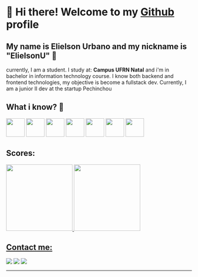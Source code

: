 # 👋 Hi there! Welcome to my <a href="github.com/ElielsonU">Github</a> profile

## My name is Elielson Urbano and my nickname is "ElielsonU" 🧑
<p>
   currently, I am a student. I study at: <strong>Campus UFRN Natal</strong> and i'm in bachelor in information technology course. I know both backend and frontend technologies, my objective is become a fullstack dev. Currently, I am a junior II dev at the startup Pechinchou
</p>

## What i know? 🤔
<div>
<img src="https://cdn.jsdelivr.net/gh/devicons/devicon/icons/python/python-original.svg" width=50/>          
<img src="https://cdn.jsdelivr.net/gh/devicons/devicon/icons/nextjs/nextjs-original.svg" width=50/>
<img src="https://cdn.jsdelivr.net/gh/devicons/devicon/icons/typescript/typescript-plain.svg" width=50/>
<img src="https://cdn.jsdelivr.net/gh/devicons/devicon/icons/nodejs/nodejs-original.svg" width=50/>
<img src="https://cdn.jsdelivr.net/gh/devicons/devicon/icons/mysql/mysql-original.svg" width=50/>   
<img src="https://cdn.jsdelivr.net/gh/devicons/devicon/icons/go/go-original.svg" width=50/>
<img src="https://cdn.jsdelivr.net/gh/devicons/devicon/icons/cplusplus/cplusplus-original.svg" width=50/>          
</div>
          
## Scores:

<div>
<a href="https://github.com/ElielsonU">
<img height="180em" src="https://github-readme-stats.vercel.app/api/top-langs/?username=ElielsonU&layout=compact&langs_count=7&theme=dracula"/>
<img height="180em" src="https://github-readme-stats.vercel.app/api?username=ElielsonU&show_icons=true&theme=dracula&include_all_commits=true&count_private=true"/>
</div>

## Contact me:

<div>
<a href="https://www.instagram.com/urbanoelielson/" target="_blank"><img src="https://img.shields.io/badge/-Instagram-%23E4405F?style=for-the-badge&logo=instagram&logoColor=white" target="_blank"></a>
<a href = "mailto:elielson7756@gmail.com"><img src="https://img.shields.io/badge/Gmail-D14836?style=for-the-badge&logo=gmail&logoColor=white" target="_blank"></a>
<a href="https://www.linkedin.com/in/elielson-urbano-b08654223/" target="_blank"><img src="https://img.shields.io/badge/-LinkedIn-%230077B5?style=for-the-badge&logo=linkedin&logoColor=white" target="_blank"></a>   
</div>
<hr/>
